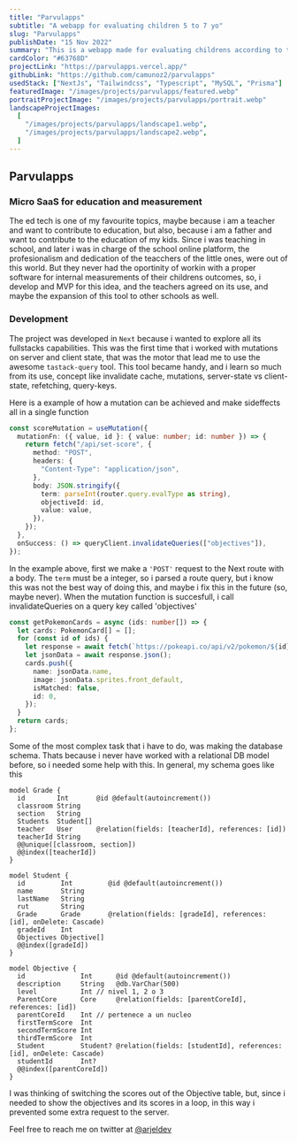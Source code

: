 ```yaml
---
title: "Parvulapps"
subtitle: "A webapp for evaluating children 5 to 7 yo"
slug: "Parvulapps"
publishDate: "15 Nov 2022"
summary: "This is a webapp made for evaluating childrens according to the chilean curriculum, but it can be extensible to other countries as well, because the learning material is almost universal at least in the occidental educational system. "
cardColor: "#63768D"
projectLink: "https://parvulapps.vercel.app/"
githubLink: "https://github.com/camunoz2/parvulapps"
usedStack: ["NextJs", "Tailwindcss", "Typescript", "MySQL", "Prisma"]
featuredImage: "/images/projects/parvulapps/featured.webp"
portraitProjectImage: "/images/projects/parvulapps/portrait.webp"
landscapeProjectImages:
  [
    "/images/projects/parvulapps/landscape1.webp",
    "/images/projects/parvulapps/landscape2.webp",
  ]
---
```


## Parvulapps

### Micro SaaS for education and measurement

The ed tech is one of my favourite topics, maybe because i am a teacher and want to contribute to education, but also, because i am a father and want to contribute to the education of my kids. Since i was teaching in school, and later i was in charge of the school online platform, the profesionalism and dedication of the teacchers of the little ones, were out of this world. But they never had the oportinity of workin with a proper software for internal measurements of their childrens outcomes, so, i develop and MVP for this idea, and the teachers agreed on its use, and maybe the expansion of this tool to other schools as well.

### Development

The project was developed in `Next` because i wanted to explore all its fullstacks capabilities. This was the first time that i worked with mutations on server and client state, that was the motor that lead me to use the awesome `tastack-query` tool. This tool became handy, and i learn so much from its use, concept like invalidate cache, mutations, server-state vs client-state, refetching, query-keys.

Here is a example of how a mutation can be achieved and make sideffects all in a single function

```ts
const scoreMutation = useMutation({
  mutationFn: ({ value, id }: { value: number; id: number }) => {
    return fetch("/api/set-score", {
      method: "POST",
      headers: {
        "Content-Type": "application/json",
      },
      body: JSON.stringify({
        term: parseInt(router.query.evalType as string),
        objectiveId: id,
        value: value,
      }),
    });
  },
  onSuccess: () => queryClient.invalidateQueries(["objectives"]),
});
```

In the example above, first we make a `'POST'` request to the Next route with a body. The `term` must be a integer, so i parsed a route query, but i know this was not the best way of doing this, and maybe i fix this in the future (so, maybe never). When the mutation function is succesfull, i call invalidateQueries on a query key called 'objectives'

```ts
const getPokemonCards = async (ids: number[]) => {
  let cards: PokemonCard[] = [];
  for (const id of ids) {
    let response = await fetch(`https://pokeapi.co/api/v2/pokemon/${id}`);
    let jsonData = await response.json();
    cards.push({
      name: jsonData.name,
      image: jsonData.sprites.front_default,
      isMatched: false,
      id: 0,
    });
  }
  return cards;
};
```

Some of the most complex task that i have to do, was making the database schema. Thats because i never have worked with a relational DB model before, so i needed some help with this. In general, my schema goes like this

```prisma
model Grade {
  id        Int       @id @default(autoincrement())
  classroom String
  section   String
  Students  Student[]
  teacher   User      @relation(fields: [teacherId], references: [id])
  teacherId String
  @@unique([classroom, section])
  @@index([teacherId])
}

model Student {
  id         Int         @id @default(autoincrement())
  name       String
  lastName   String
  rut        String
  Grade      Grade       @relation(fields: [gradeId], references: [id], onDelete: Cascade)
  gradeId    Int
  Objectives Objective[]
  @@index([gradeId])
}

model Objective {
  id              Int      @id @default(autoincrement())
  description     String   @db.VarChar(500)
  level           Int // nivel 1, 2 o 3
  ParentCore      Core     @relation(fields: [parentCoreId], references: [id])
  parentCoreId    Int // pertenece a un nucleo
  firstTermScore  Int
  secondTermScore Int
  thirdTermScore  Int
  Student         Student? @relation(fields: [studentId], references: [id], onDelete: Cascade)
  studentId       Int?
  @@index([parentCoreId])
}
```

I was thinking of switching the scores out of the Objective table, but, since i needed to show the objectives and its scores in a loop, in this way i prevented some extra request to the server.

Feel free to reach me on twitter at [@arjeldev](https://twitter.com/arjeldev)
